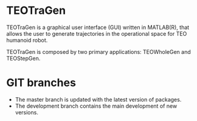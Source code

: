 TEOTraGen
=========

TEOTraGen is a graphical user interface (GUI) written in MATLAB(R), that allows the user to generate trajectories in the operational space for TEO humanoid robot.

TEOTraGen is composed by two primary applications: TEOWholeGen and TEOStepGen.


GIT branches
============

- The master branch is updated with the latest version of packages.
- The development branch contains the main development of new versions.
